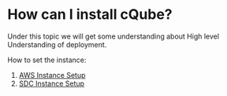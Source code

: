 # How can I install cQube?

Under this topic we will get some understanding about High level Understanding of deployment.&#x20;

How to set the instance:

1. [AWS Instance Setup](https://app.gitbook.com/o/-Mi9QwJlsfb7xuxTBc0J/s/-Miy6UN-HyTKGo2Sjcky/\~/changes/326/use-cqube/getting-started/aws-instance-setup)
2. [SDC Instance Setup](https://app.gitbook.com/o/-Mi9QwJlsfb7xuxTBc0J/s/-Miy6UN-HyTKGo2Sjcky/\~/changes/326/use-cqube/getting-started/sdc-instance-setup)&#x20;

